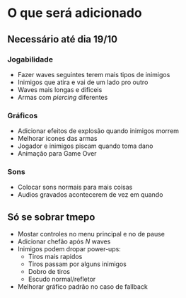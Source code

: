 # O que será adicionado

## Necessário até dia 19/10

### Jogabilidade
- Fazer waves seguintes terem mais tipos de inimigos
- Inimigos que atira e vai de um lado pro outro
- Waves mais longas e dificeis
- Armas com *piercing* diferentes

### Gráficos
- Adicionar efeitos de explosão quando inimigos morrem
- Melhorar icones das armas
- Jogador e inimigos piscam quando toma dano
- Animação para Game Over

### Sons
- Colocar sons normais para mais coisas
- Audios gravados acontecerem de vez em quando

## Só se sobrar tmepo
- Mostar controles no menu principal e no de pause
- Adicionar chefão após *N* waves
- Inimigos podem dropar power-ups:
	- Tiros mais rapidos
	- Tiros passam por alguns inimigos
	- Dobro de tiros
	- Escudo normal/refletor
- Melhorar gráfico padrão no caso de fallback
